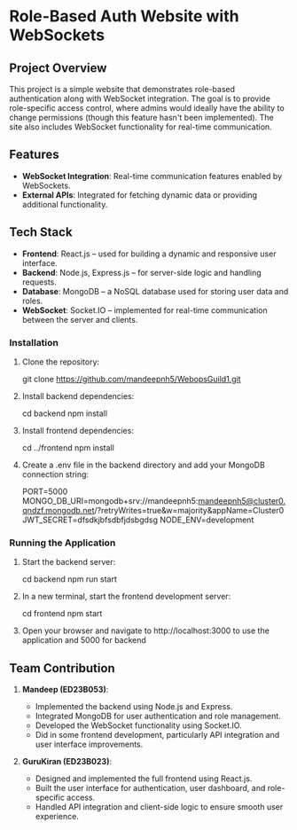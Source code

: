# Role-Based Auth Website with WebSockets

## Project Overview
This project is a simple website that demonstrates role-based authentication along with WebSocket integration. The goal is to provide role-specific access control, where admins would ideally have the ability to change permissions (though this feature hasn't been implemented). The site also includes WebSocket functionality for real-time communication. 

## Features
- **WebSocket Integration**: Real-time communication features enabled by WebSockets.
- **External APIs**: Integrated for fetching dynamic data or providing additional functionality.

## Tech Stack
- **Frontend**: React.js – used for building a dynamic and responsive user interface.
- **Backend**: Node.js, Express.js – for server-side logic and handling requests.
- **Database**: MongoDB – a NoSQL database used for storing user data and roles.
- **WebSocket**: Socket.IO – implemented for real-time communication between the server and clients.

### Installation

1. Clone the repository:
   
   git clone https://github.com/mandeepnh5/WebopsGuild1.git

2. Install backend dependencies:
   
   cd backend
   npm install
   

3. Install frontend dependencies:
   
   cd ../frontend
   npm install
   

4. Create a .env file in the backend directory and add your MongoDB connection string:
   
   PORT=5000
   MONGO_DB_URI=mongodb+srv://mandeepnh5:mandeepnh5@cluster0.qndzf.mongodb.net/?retryWrites=true&w=majority&appName=Cluster0
   JWT_SECRET=dfsdkjbfsdbfjdsbgdsg
   NODE_ENV=development

### Running the Application

1. Start the backend server:
   
   cd backend
   npm run start
   

2. In a new terminal, start the frontend development server:
   
   cd frontend
   npm start
   

3. Open your browser and navigate to http://localhost:3000 to use the application and 5000 for backend

   
## Team Contribution
1. **Mandeep (ED23B053)**:  
   - Implemented the backend using Node.js and Express.
   - Integrated MongoDB for user authentication and role management.
   - Developed the WebSocket functionality using Socket.IO.
   - Did in some frontend development, particularly API integration and user interface improvements.

2. **GuruKiran (ED23B023)**:  
   - Designed and implemented the full frontend using React.js.
   - Built the user interface for authentication, user dashboard, and role-specific access.
   - Handled API integration and client-side logic to ensure smooth user experience.



